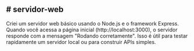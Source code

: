 <H2> # servidor-web </H2>
<p>Criei um servidor web básico  usando o Node.js e o framework Express. Quando você acessa a página inicial (http://localhost:3000), 
o servidor responde com a mensagem "Rodando corretamente". Isso é útil para testar rapidamente um servidor local ou para construir APIs simples.</p>
